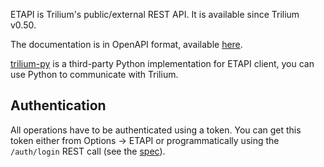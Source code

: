 ETAPI is Trilium's public/external REST API. It is available since Trilium v0.50.

The documentation is in OpenAPI format, available [here](https://github.com/zadam/trilium/blob/master/src/etapi/etapi.openapi.yaml).

[trilium-py](https://github.com/Nriver/trilium-py) is a third-party Python implementation for ETAPI client, you can use Python to communicate with Trilium.

## Authentication

All operations have to be authenticated using a token. You can get this token either from Options -> ETAPI or programmatically using the `/auth/login` REST call (see the [spec](https://github.com/zadam/trilium/blob/master/src/etapi/etapi.openapi.yaml)).
